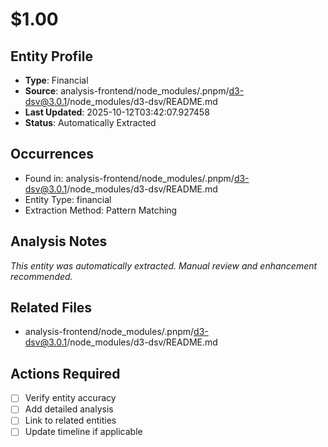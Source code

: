 # $1.00

## Entity Profile
- **Type**: Financial
- **Source**: analysis-frontend/node_modules/.pnpm/d3-dsv@3.0.1/node_modules/d3-dsv/README.md
- **Last Updated**: 2025-10-12T03:42:07.927458
- **Status**: Automatically Extracted

## Occurrences
- Found in: analysis-frontend/node_modules/.pnpm/d3-dsv@3.0.1/node_modules/d3-dsv/README.md
- Entity Type: financial
- Extraction Method: Pattern Matching

## Analysis Notes
*This entity was automatically extracted. Manual review and enhancement recommended.*

## Related Files
- analysis-frontend/node_modules/.pnpm/d3-dsv@3.0.1/node_modules/d3-dsv/README.md

## Actions Required
- [ ] Verify entity accuracy
- [ ] Add detailed analysis
- [ ] Link to related entities
- [ ] Update timeline if applicable
